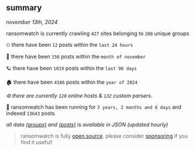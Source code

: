 
## summary
_november 13th, 2024_

ransomwatch is currently crawling `427` sites belonging to `208` unique groups

⏲ there have been `12` posts within the `last 24 hours`

🦈 there have been `156` posts within the `month of november`

🪐 there have been `1019` posts within the `last 90 days`

🏚 there have been `4186` posts within the `year of 2024`

_⚙️ there are currently `120` online hosts & `132` custom parsers._

🦕 ransomwatch has been running for `3 years, 2 months and 6 days` and indexed `13643` posts

_all data  [(groups)](http://ransomwhat.telemetry.ltd/groups) and [(posts)](http://ransomwhat.telemetry.ltd/posts) is available in JSON (updated hourly)_

> ransomwatch is fully [open source](https://github.com/joshhighet/ransomwatch#ransomwatch--). please consider [sponsoring](https://github.com/sponsors/joshhighet) if you find it useful!

